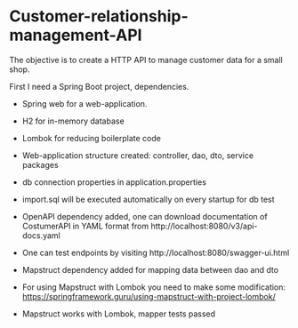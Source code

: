 # Customer-relationship-management-API
The objective is to create a HTTP API to manage customer data for a small shop.

First I need a Spring Boot project, dependencies.
- Spring web for a web-application.
- H2 for in-memory database
- Lombok for reducing boilerplate code

- Web-application structure created: controller, dao, dto, service packages
- db connection properties in application.properties
- import.sql will be executed automatically on every startup for db test
- OpenAPI dependency added, one can download documentation of CostumerAPI in YAML format from http://localhost:8080/v3/api-docs.yaml
- One can test endpoints by visiting http://localhost:8080/swagger-ui.html
- Mapstruct dependency added for mapping data between dao and dto
- For using Mapstruct with Lombok you need to make some modification: https://springframework.guru/using-mapstruct-with-project-lombok/
- Mapstruct works with Lombok, mapper tests passed